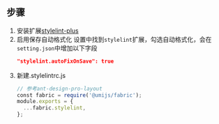 ## 步骤
1. 安装扩展[stylelint-plus](https://marketplace.visualstudio.com/items?itemName=hex-ci.stylelint-plus)
2. 启用保存自动格式化
    设置中找到`stylelint`扩展，勾选自动格式化，会在`setting.json`中增加以下字段
    ```json
    "stylelint.autoFixOnSave": true
    ```
3. 新建.stylelintrc.js
    ```javascript
    // 参考ant-design-pro-layout
    const fabric = require('@umijs/fabric');
    module.exports = {
      ...fabric.stylelint,
    };
    ```
